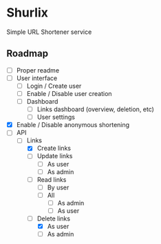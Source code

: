 # Shurlix
Simple URL Shortener service


## Roadmap

- [ ] Proper readme
- [ ] User interface
    - [ ] Login / Create user
    - [ ] Enable / Disable user creation
    - [ ] Dashboard
        - [ ] Links dashboard (overview, deletion, etc)
        - [ ] User settings
- [x] Enable / Disable anonymous shortening
- [ ] API
    - [ ] Links
        - [x] Create links
        - [ ] Update links
            - [ ] As user
            - [ ] As admin
        - [ ] Read links
            - [ ] By user
            - [ ] All   
                - [ ] As admin
                - [ ] As user
        - [ ] Delete links
            - [x] As user
            - [ ] As admin